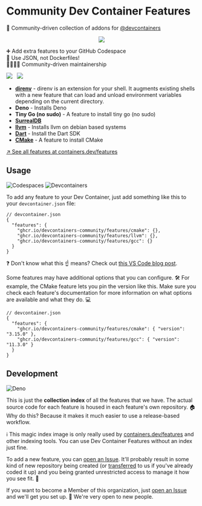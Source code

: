# Community Dev Container Features

🧰 Community-driven collection of addons for [@devcontainers]

<p align=center>
  <img src="https://github.com/devcontainers-community/features/assets/61068799/dc90e2b0-0ad7-4ca5-9315-29b245100444">
</p>

➕ Add extra features to your GitHub Codespace \
🐳 Use JSON, not Dockerfiles! \
👨‍👩‍👧‍👦 Community-driven maintainership

[![](https://img.shields.io/static/v1?style=for-the-badge&message=%F0%9F%A7%B0+Add+a+feature&color=CB3837&label=)](https://github.com/devcontainers-community/features/discussions/new?category=ideas) &nbsp;
[![](https://img.shields.io/static/v1?style=for-the-badge&message=%F0%9F%A4%9D+Join+the+org&color=222222&label=)](https://github.com/orgs/devcontainers-community/discussions/new?category=general)

<!-- prettier-ignore-start -->
<!-- START_FEATURE_LIST -->

- **[direnv](http://github.com/devcontainers-community/features-direnv)** - direnv is an extension for your shell. It augments existing shells with a new feature that can load and unload environment variables depending on the current directory.
- **Deno** - Installs Deno
- **Tiny Go (no sudo)** - A feature to install tiny go (no sudo)
- **[SurrealDB](https://github.com/devcontainers-community/features-surrealdb)**
- **[llvm](https://github.com/devcontainers-community/features-llvm)** - Installs llvm on debian based systems
- **[Dart](https://github.com/devcontainers-community/features-dart-sdk#readme)** - Install the Dart SDK
- **[CMake](https://github.com/devcontainers-community/features-cmake#readme)** - A feature to install CMake

<!-- END_FEATURE_LIST -->
<!-- prettier-ignore-end -->

[↗️ See all features at containers.dev/features](https://containers.dev/features)

## Usage

![Codespaces](https://img.shields.io/static/v1?style=for-the-badge&message=Codespaces&color=181717&logo=GitHub&logoColor=FFFFFF&label=)
![Devcontainers](https://img.shields.io/static/v1?style=for-the-badge&message=Devcontainers&color=2496ED&logo=Docker&logoColor=FFFFFF&label=)

To add any feature to your Dev Container, just add something like this to your
`devcontainer.json` file:

```jsonc
// devcontainer.json
{
  "features": {
    "ghcr.io/devcontainers-community/features/cmake": {},
    "ghcr.io/devcontainers-community/features/llvm": {},
    "ghcr.io/devcontainers-community/features/gcc": {}
  }
}
```

❓ Don't know what this ☝ means? Check out [this VS Code blog post].

Some features may have additional options that you can configure. 🛠️ For
example, the CMake feature lets you pin the version like this. Make sure you
check each feature's documentation for more information on what options are
available and what they do. 💻

```jsonc
// devcontainer.json
{
  "features": {
    "ghcr.io/devcontainers-community/features/cmake": { "version": "3.15.0" },
    "ghcr.io/devcontainers-community/features/gcc": { "version": "11.3.0" }
  }
}
```

## Development

![Deno](https://img.shields.io/static/v1?style=for-the-badge&message=Deno&color=000000&logo=Deno&logoColor=FFFFFF&label=)

This is just the **collection index** of all the features that we have. The
actual source code for each feature is housed in each feature's own repository.
🏠 Why do this? Because it makes it much easier to use a release-based workflow.

ℹ This magic index image is only really used by [containers.dev/features] and
other indexing tools. You can use Dev Container Features without an index just
fine.

To add a new feature, you can [open an Issue]. It'll probably result in some
kind of new repository being created (or [transferred] to us if you've already
coded it up) and you being granted unrestricted access to manage it how you see
fit. 🤗

If you want to become a Member of this organization, just [open an Issue] and
we'll get you set up. 🎉 We're very open to new people.

<!-- prettier-ignore-start -->
[this vs code blog post]: https://code.visualstudio.com/blogs/2022/09/15/dev-container-features
[@devcontainers]: https://github.com/devcontainers
[open an issue]: https://github.com/devcontainers-community/features/issues/new
[transferred]: https://docs.github.com/en/github/administering-a-repository/transferring-a-repository
[containers.dev/features]: https://containers.dev/features
<!-- prettier-ignore-end -->
